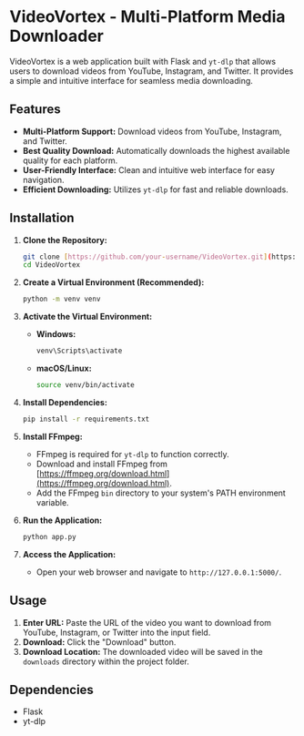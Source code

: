 # VideoVortex - Multi-Platform Media Downloader

VideoVortex is a web application built with Flask and `yt-dlp` that allows users to download videos from YouTube, Instagram, and Twitter. It provides a simple and intuitive interface for seamless media downloading.

## Features

* **Multi-Platform Support:** Download videos from YouTube, Instagram, and Twitter.
* **Best Quality Download:** Automatically downloads the highest available quality for each platform.
* **User-Friendly Interface:** Clean and intuitive web interface for easy navigation.
* **Efficient Downloading:** Utilizes `yt-dlp` for fast and reliable downloads.

## Installation

1.  **Clone the Repository:**

    ```bash
    git clone [https://github.com/your-username/VideoVortex.git](https://www.google.com/search?q=https://github.com/your-username/VideoVortex.git)
    cd VideoVortex
    ```

2.  **Create a Virtual Environment (Recommended):**

    ```bash
    python -m venv venv
    ```

3.  **Activate the Virtual Environment:**

    * **Windows:**

        ```bash
        venv\Scripts\activate
        ```

    * **macOS/Linux:**

        ```bash
        source venv/bin/activate
        ```

4.  **Install Dependencies:**

    ```bash
    pip install -r requirements.txt
    ```

5.  **Install FFmpeg:**

    * FFmpeg is required for `yt-dlp` to function correctly.
    * Download and install FFmpeg from [https://ffmpeg.org/download.html](https://ffmpeg.org/download.html).
    * Add the FFmpeg `bin` directory to your system's PATH environment variable.

6.  **Run the Application:**

    ```bash
    python app.py
    ```

7.  **Access the Application:**

    * Open your web browser and navigate to `http://127.0.0.1:5000/`.

## Usage

1.  **Enter URL:** Paste the URL of the video you want to download from YouTube, Instagram, or Twitter into the input field.
2.  **Download:** Click the "Download" button.
3.  **Download Location:** The downloaded video will be saved in the `downloads` directory within the project folder.

## Dependencies

* Flask
* yt-dlp
